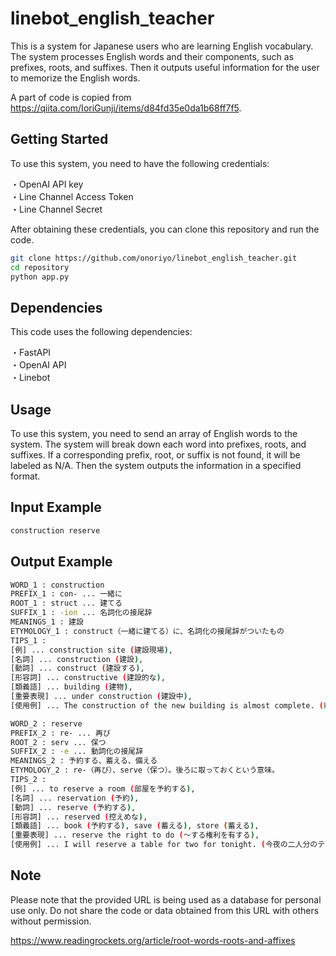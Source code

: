 # linebot_english_teacher

This is a system for Japanese users who are learning English vocabulary. The system processes English words and their components, such as prefixes, roots, and suffixes. Then it outputs useful information for the user to memorize the English words.

A part of code is copied from https://qiita.com/IoriGunji/items/d84fd35e0da1b68ff7f5.

## Getting Started

To use this system, you need to have the following credentials:

・OpenAI API key  
・Line Channel Access Token  
・Line Channel Secret  

After obtaining these credentials, you can clone this repository and run the code.

```Bash
git clone https://github.com/onoriyo/linebot_english_teacher.git
cd repository
python app.py
```

## Dependencies

This code uses the following dependencies:

・FastAPI  
・OpenAI API  
・Linebot  

## Usage

To use this system, you need to send an array of English words to the system. The system will break down each word into prefixes, roots, and suffixes. If a corresponding prefix, root, or suffix is not found, it will be labeled as N/A. Then the system outputs the information in a specified format.

 ## Input Example

```Bash
construction reserve
```

## Output Example

```Bash
WORD_1 : construction
PREFIX_1 : con- ... 一緒に
ROOT_1 : struct ... 建てる
SUFFIX_1 : -ion ... 名詞化の接尾辞
MEANINGS_1 : 建設
ETYMOLOGY_1 : construct（一緒に建てる）に、名詞化の接尾辞がついたもの
TIPS_1 : 
[例] ... construction site (建設現場), 
[名詞] ... construction (建設),
[動詞] ... construct (建設する), 
[形容詞] ... constructive (建設的な),
[類義語] ... building (建物),
[重要表現] ... under construction (建設中),
[使用例] ... The construction of the new building is almost complete. (新しい建物の建設はほぼ完了しています。)

WORD_2 : reserve
PREFIX_2 : re- ... 再び
ROOT_2 : serv ... 保つ
SUFFIX_2 : -e ... 動詞化の接尾辞
MEANINGS_2 : 予約する、蓄える、備える
ETYMOLOGY_2 : re-（再び）、serve（保つ）。後ろに取っておくという意味。
TIPS_2 : 
[例] ... to reserve a room (部屋を予約する), 
[名詞] ... reservation (予約),
[動詞] ... reserve (予約する),
[形容詞] ... reserved (控えめな),
[類義語] ... book (予約する), save (蓄える), store (蓄える),
[重要表現] ... reserve the right to do (～する権利を有する),
[使用例] ... I will reserve a table for two for tonight. (今夜の二人分のテーブルを予約します。)
```

## Note
Please note that the provided URL is being used as a database for personal use only. Do not share the code or data obtained from this URL with others without permission.

https://www.readingrockets.org/article/root-words-roots-and-affixes
